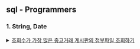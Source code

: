 ## sql - Programmers

### 1. String, Date

<details> 
<summary>
<a href="src/string_date/164671.sql"> 조회수가 가장 많은 중고거래 게시판의 첨부파일 조회하기 </a>
</summary> 
<ul>
<li><p>배운점</p>
<ul>
<li>view, views 는 예약어다!</li>
<li>where 절에 IN 키워드로 여러개 ROW를 비교 가능하다. +) 이게 더 시멘틱적인거같음.. FROM 절대 여러개 넣는 것 보다 좋아보여요! 멘토님 짱</li>
</ul>
</li>
<li><p>배운 키워드</p>
<ul>
<li>WHRER 절 IN</li>
<li>문자열 연결 : CONCAT</li>
</ul>
</li>
</ul>

</details>